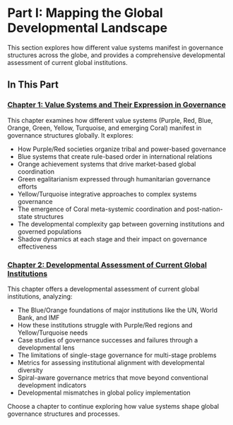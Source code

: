 # Part I: Mapping the Global Developmental Landscape

This section explores how different value systems manifest in governance structures across the globe, and provides a comprehensive developmental assessment of current global institutions.

## In This Part

### [Chapter 1: Value Systems and Their Expression in Governance](chapter-1-value-systems)

This chapter examines how different value systems (Purple, Red, Blue, Orange, Green, Yellow, Turquoise, and emerging Coral) manifest in governance structures globally. It explores:

- How Purple/Red societies organize tribal and power-based governance
- Blue systems that create rule-based order in international relations
- Orange achievement systems that drive market-based global coordination
- Green egalitarianism expressed through humanitarian governance efforts
- Yellow/Turquoise integrative approaches to complex systems governance
- The emergence of Coral meta-systemic coordination and post-nation-state structures
- The developmental complexity gap between governing institutions and governed populations
- Shadow dynamics at each stage and their impact on governance effectiveness

### [Chapter 2: Developmental Assessment of Current Global Institutions](chapter-2-developmental-assessment)

This chapter offers a developmental assessment of current global institutions, analyzing:

- The Blue/Orange foundations of major institutions like the UN, World Bank, and IMF
- How these institutions struggle with Purple/Red regions and Yellow/Turquoise needs
- Case studies of governance successes and failures through a developmental lens
- The limitations of single-stage governance for multi-stage problems
- Metrics for assessing institutional alignment with developmental diversity
- Spiral-aware governance metrics that move beyond conventional development indicators
- Developmental mismatches in global policy implementation

Choose a chapter to continue exploring how value systems shape global governance structures and processes.
